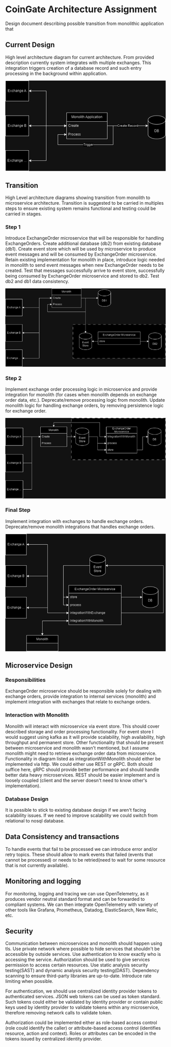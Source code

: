 # CoinGate Architecture Assignment
Design document describing possible transition from monolithic application that

## Current Design
High level architecture diagram for current architecture. From provided description currently system integrates with multiple
exchanges. This integration triggers creation of a database record and such entry processing in the background within
application.

![current-system.drawio.png](current-system.drawio.png)

## Transition
High Level architecture diagrams showing transition from monolith to microservice architecture. Transition is suggested
to be carried in multiples steps to ensure existing system remains functional and testing could be carried in stages.

### Step 1
Introduce ExchangeOrder microservice that will be responsible for handling ExchangeOrders. Create additional database (db2)
from existing database (db1). Create event store which will be used by microservice to produce event messages and will be
consumed by ExchangeOrder microservice. Retain existing implementation for monolith in place, introduce logic needed in
monolith to send event messages when new ExchangeOrder needs to be created. Test that messages successfully arrive to
event store, successfully being consumed by ExchangeOrder microservice and stored to db2. Test db2 and db1 data consistency.

![transition-1.drawio.png](transition-1.drawio.png)

### Step 2
Implement exchange order processing logic in microservice and provide integration for monolith (for cases when monolith
depends on exchange order data, etc.). Deprecate/remove processing logic from monolith. Update monolith logic for handling
exchange orders, by removing persistence logic for exchange order.

![transition-2.drawio.png](transition-2.drawio.png)

### Final Step
Implement integration with exchanges to handle exchange orders. Deprecate/remove monolith integrations that handles exchange
orders.

![transition-final.drawio.png](transition-final.drawio.png)

## Microservice Design

### Responsibilities
ExchangeOrder microservice should be responsible solely for dealing with exchange orders, provide integration to internal
services (monolith) and implement integration with exchanges that relate to exchange orders.

### Interaction with Monolith
Monolith will interact with microservice via event store. This should cover described storage and order processing functionality.
For event store I would suggest using kafka as it will provide scalability, high availability, high throughput and permanent store.
Other functionality that should be present between microservice and monolith wasn't mentioned, but I assume monolith 
might need to retrieve exchange order data from microservice. Functionality in diagram listed as integrationWithMonolith
should either be implemented via http. We could either use REST or gRPC. Both should suffice here, gRPC should provide
better performance and should handle better data heavy microservices. REST should be easier implement and is loosely
coupled (client and the server doesn't need to know other's implementation).

### Database Design
It is possible to stick to existing database design if we aren't facing scalability issues. If we need to improve scalability
we could switch from relational to nosql database.

## Data Consistency and transactions
To handle events that fail to be processed we can introduce error and/or retry topics. These should allow to mark events
that failed (events that cannot be processed) or needs to be retried(need to wait for some resource that is not currently available).

## Monitoring and logging
For monitoring, logging and tracing we can use OpenTelemetry, as it produces vendor neutral standard format and can be
forwarded to compliant systems. We can then integrate OpenTelemetry with variety of other tools like Grafana, Prometheus,
Datadog, ElasticSearch, New Relic, etc.

## Security
Communication between microservices and monolith should happen using tls. Use private network where possible to
hide services that shouldn't be accessible by outside services. Use authentication to know exactly who is accessing the
service. Authorization should be used to give services permission to access certain resources. Use static analysis
security testing(SAST) and dynamic analysis security testing(DAST). Dependency scanning to ensure third-party libraries
are up-to-date. Introduce rate limiting when possible.

For authentication, we should use centralized identity provider tokens to authenticated services. JSON web tokens can be
used as token standard. Such tokens could either be validated by identity provider or contain public keys used by identity
provider to validate tokens within any microservice, therefore removing network calls to validate token.

Authorization could be implemented either as role-based access control (role could identify the caller) or attribute-based 
access control (identifies resource, action and context). Roles or attributes can be encoded in the tokens issued by centralized
identity provider.



